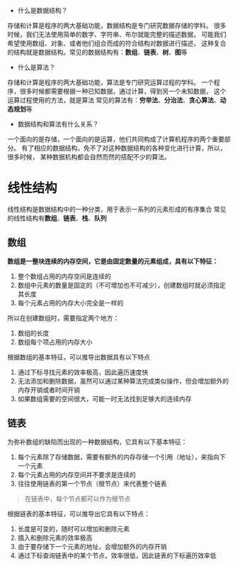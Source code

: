 - 什么是数据结构？

存储和计算是程序的两大基础功能，数据结构是专门研究数据存储的学科。
很多时候，我们无法使用简单的数字、字符串、布尔就能完整的描述数据，
可能我们希望使用数组、对象、或者他们组合而成的符合结构对数据进行描述，
这种复合的结构就是数据结构。常见的数据结构有：**数组**、**链表**、**树**、**图**等

- 什么是算法？

存储和计算是程序的两大基础功能，算法是专门研究运算过程的学科。
一个程序，很多时候都需要根据一种已知数据，通过计算，得到另一个未知数据，
这个运算过程使用的方法，就是算法
常见的算法有：**穷举法**、**分治法**、**贪心算法**、**动态规划**等

- 数据结构和算法有什么关系？

一个面向的是存储，一个面向的是运算，他们共同构成了计算机程序的两个重要部分。
有了相应的数据结构，免不了对这种数据结构的各种变化进行计算，所以，很多时候，
某种数据机构都会自然而然的搭配不少的算法。

# 线性结构

线性结构是数据结构中的一种分类，用于表示一系列的元素形成的有序集合
常见的线性结构有**数组**、**链表**、**栈**、**队列**

## 数组

**数组是一整块连续的内存空间，它是由固定数量的元素组成，具有以下特征：**

1. 整个数组占用的内存空间是连续的
2. 数组中元素的数量是固定的（不可增加也不可减少），创建数组时就必须指定其长度
3. 每个元素占用的内存大小完全是一样的

所以在创建数组时，需要指定两个地方：

1. 数组的长度
2. 数组每个项占用的内存大小

根据数组的基本特征，可以推导出数据具有以下特点

1. 通过下标寻找元素的效率极高，因此遍历速度快
2. 无法添加和删除数据，虽然可以通过某种算法完成类似操作，但会增加额外的内存开销或者时间开销
3. 如果数组需要的空间很大，可能一时无法找到足够大的连续内存


## 链表

为弥补数组的缺陷而出现的一种数据结构，它具有以下基本特征：

1. 每个元素除了存储数据，需要有额外的内存存储一个引用（地址），来指向下一个元素
2. 每个元素占用的内存空间并不要求是连续的
3. 往往使用链表的第一个节点（根节点）来代表整个链表

> 在链表中，每个节点都可以作为根节点

根据链表的基本特征，可以推导出它具有以下特点：

1. 长度是可变的，随时可以增加和删除元素
2. 插入和删除元素的效率极高
3. 由于要存储下一个元素的地址，会增加额外的内存开销
4. 通过下标查询链表中的某个节点，效率很低，因此链表的下标遍历效率低
